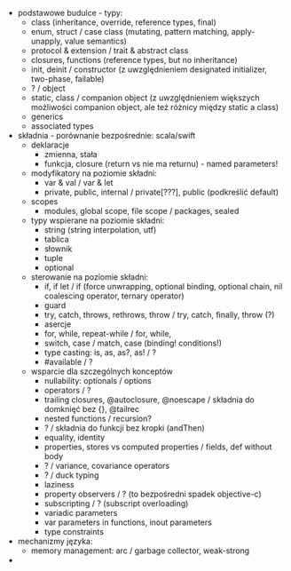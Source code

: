 
* podstawowe budulce - typy:
	* class (inheritance, override, reference types, final)
	* enum, struct / case class (mutating, pattern matching, apply-unapply, value semantics)
	* protocol & extension / trait & abstract class
	* closures, functions (reference types, but no inheritance)
	* init, deinit / constructor (z uwzględnieniem designated initializer, two-phase, failable)
	* ? / object
	* static, class / companion object (z uwzględnieniem większych możliwości companion object, ale też różnicy między static a class)
	* generics
	* associated types
* składnia - porównanie bezpośrednie: scala/swift
	* deklaracje
		* zmienna, stała
		* funkcja, closure (return vs nie ma returnu) - named parameters!
	* modyfikatory na poziomie składni:
		* var & val / var & let
		* private, public, internal / private[???], public (podkreślić default)
	* scopes
		* modules, global scope, file scope / packages, sealed
	* typy wspierane na poziomie składni:
		* string (string interpolation, utf)
		* tablica
		* słownik
		* tuple
		* optional
	* sterowanie na poziomie składni:
		* if, if let / if (force unwrapping, optional binding, optional chain, nil coalescing operator, ternary operator)
		* guard
		* try, catch, throws, rethrows, throw / try, catch, finally, throw (?)
		* asercje
		* for, while, repeat-while / for, while, 
		* switch, case / match, case (binding! conditions!)
		* type casting: is, as, as?, as! / ?
		* #available / ?
	* wsparcie dla szczególnych konceptów
		* nullability: optionals / options
		* operators / ?
		* trailing closures, @autoclosure, @noescape / składnia do domknięć bez {}, @tailrec
		* nested functions / recursion?
		* ? / składnia do funkcji bez kropki (andThen)
		* equality, identity
		* properties, stores vs computed properties / fields, def without body
		* ? / variance, covariance operators
		* ? / duck typing
		* laziness
		* property observers / ? (to bezpośredni spadek objective-c)
		* subscripting / ? (subscript overloading)
		* variadic parameters
		* var parameters in functions, inout parameters
		* type constraints
* mechanizmy języka:
	* memory management: arc / garbage collector, weak-strong
* 
